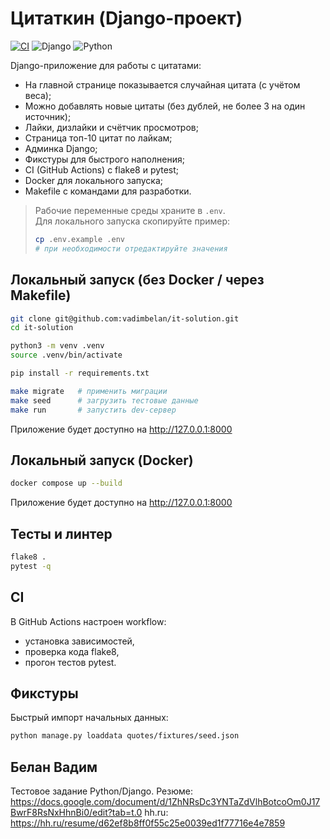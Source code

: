 # Цитаткин (Django-проект)

[![CI](https://img.shields.io/github/actions/workflow/status/vadimbelan/it-solution/ci.yml?branch=master&label=CI&logo=github)](https://github.com/vadimbelan/it-solution/actions/workflows/ci.yml)
![Django](https://img.shields.io/badge/Django-4.2.26-092E20?logo=django)
![Python](https://img.shields.io/badge/Python-3.13-3776AB?logo=python)

Django-приложение для работы с цитатами:
- На главной странице показывается случайная цитата (с учётом веса);
- Можно добавлять новые цитаты (без дублей, не более 3 на один источник);
- Лайки, дизлайки и счётчик просмотров;
- Страница топ-10 цитат по лайкам;
- Админка Django;
- Фикстуры для быстрого наполнения;
- CI (GitHub Actions) с flake8 и pytest;
- Docker для локального запуска;
- Makefile с командами для разработки.

> Рабочие переменные среды храните в `.env`.  
> Для локального запуска скопируйте пример:
> ```bash
> cp .env.example .env
> # при необходимости отредактируйте значения
> ```

## Локальный запуск (без Docker / через Makefile)
```bash
git clone git@github.com:vadimbelan/it-solution.git
cd it-solution

python3 -m venv .venv
source .venv/bin/activate

pip install -r requirements.txt

make migrate   # применить миграции
make seed      # загрузить тестовые данные
make run       # запустить dev-сервер
```

Приложение будет доступно на http://127.0.0.1:8000

## Локальный запуск (Docker)
```bash
docker compose up --build
```

Приложение будет доступно на http://127.0.0.1:8000

## Тесты и линтер
```bash
flake8 .
pytest -q
```

## CI
В GitHub Actions настроен workflow:
- установка зависимостей,
- проверка кода flake8,
- прогон тестов pytest.

## Фикстуры
Быстрый импорт начальных данных:
```bash
python manage.py loaddata quotes/fixtures/seed.json
```

## Белан Вадим
Тестовое задание Python/Django.
Резюме: https://docs.google.com/document/d/1ZhNRsDc3YNTaZdVlhBotcoOm0J17BwrF8RsNxHhnBi0/edit?tab=t.0
hh.ru: https://hh.ru/resume/d62ef8b8ff0f55c25e0039ed1f77716e4e7859
